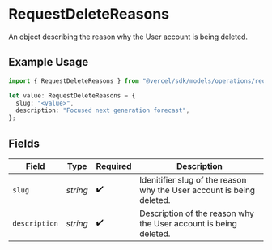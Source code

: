 # RequestDeleteReasons

An object describing the reason why the User account is being deleted.

## Example Usage

```typescript
import { RequestDeleteReasons } from "@vercel/sdk/models/operations/requestdelete.js";

let value: RequestDeleteReasons = {
  slug: "<value>",
  description: "Focused next generation forecast",
};
```

## Fields

| Field                                                                 | Type                                                                  | Required                                                              | Description                                                           |
| --------------------------------------------------------------------- | --------------------------------------------------------------------- | --------------------------------------------------------------------- | --------------------------------------------------------------------- |
| `slug`                                                                | *string*                                                              | :heavy_check_mark:                                                    | Idenitifier slug of the reason why the User account is being deleted. |
| `description`                                                         | *string*                                                              | :heavy_check_mark:                                                    | Description of the reason why the User account is being deleted.      |